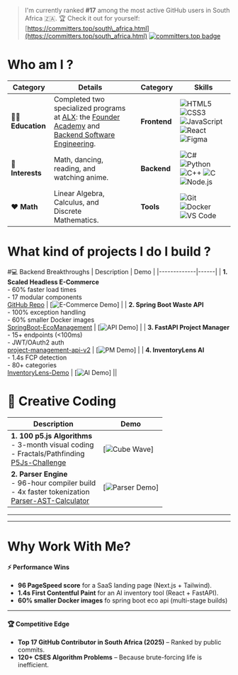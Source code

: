 
> I'm currently ranked **#17** among the most active GitHub users in South Africa 🇿🇦.
> 🏆 Check it out for yourself: [https://committers.top/south\_africa.html](https://committers.top/south_africa.html)
[![committers.top badge](https://user-badge.committers.top/south_africa/KamoEllen.svg)](https://user-badge.committers.top/south_africa/KamoEllen)


# Who am I ?
| **Category**       | **Details**                                                                 |     | **Category**       | **Skills**                                                                 |
|--------------------|-----------------------------------------------------------------------------|-----|--------------------|-----------------------------------------------------------------------------|
| 👩🏿 **Education**  | Completed two specialized programs at [ALX](https://www.alxafrica.com/): the [Founder Academy](Founder%20Academy.png) and [Backend Software Engineering](Short%20Specializations.png).                            |     | **Frontend**       | ![HTML5](https://img.shields.io/badge/HTML5-E34F26?style=flat&logo=html5&logoColor=white) ![CSS3](https://img.shields.io/badge/CSS3-1572B6?style=flat&logo=css3&logoColor=white) ![JavaScript](https://img.shields.io/badge/JavaScript-F7DF1E?style=flat&logo=javascript&logoColor=black) ![React](https://img.shields.io/badge/React-61DAFB?style=flat&logo=react&logoColor=black) ![Figma](https://img.shields.io/badge/Figma-F24E1E?style=flat&logo=figma&logoColor=white) |
| 🌱 **Interests**   | Math, dancing, reading, and watching anime.                                |     | **Backend**        | ![C#](https://img.shields.io/badge/C%23-239120?style=flat&logo=c-sharp&logoColor=white)  ![Python](https://img.shields.io/badge/Python-3776AB?style=flat&logo=python&logoColor=white) ![C++](https://img.shields.io/badge/C%2B%2B-00599C?style=flat&logo=c%2B%2B&logoColor=white) ![C](https://img.shields.io/badge/C-A8B9CC?style=flat&logo=c&logoColor=black) ![Node.js](https://img.shields.io/badge/Node.js-339933?style=flat&logo=nodedotjs&logoColor=white) |
| ❤️ **Math**        | Linear Algebra, Calculus, and Discrete Mathematics.                        |     | **Tools**          | ![Git](https://img.shields.io/badge/Git-F05032?style=flat&logo=git&logoColor=white) ![Docker](https://img.shields.io/badge/Docker-2496ED?style=flat&logo=docker&logoColor=white) ![VS Code](https://img.shields.io/badge/VS%20Code-007ACC?style=flat&logo=visual-studio-code&logoColor=white) |

# What kind of projects I do I build ?
#💻 Backend Breakthroughs
| Description | Demo |
|-------------|------|
| **1. Scaled Headless E-Commerce**<br>- 60% faster load times<br>- 17 modular components<br>[GitHub Repo](#) | [![E-Commerce Demo](https://github.com/KamoEllen/KamoEllen/raw/main/ecom-demo.gif)] |
| **2. Spring Boot Waste API**<br>- 100% exception handling<br>- 60% smaller Docker images<br>[SpringBoot-EcoManagement](https://github.com/KamoEllen/SpringBoot-EcoManagement) | [![API Demo](https://github.com/KamoEllen/KamoEllen/raw/main/api-demo.gif)] |
| **3. FastAPI Project Manager**<br>- 15+ endpoints (<100ms)<br>- JWT/OAuth2 auth<br>[project-management-api-v2](https://github.com/KamoEllen/project-management-api-v2) | [![PM Demo](https://github.com/KamoEllen/KamoEllen/raw/main/pm-demo.gif)] |
| **4. InventoryLens AI**<br>- 1.4s FCP detection<br>- 80+ categories<br>[InventoryLens-Demo](https://github.com/KamoEllen/InventoryLens-Demo) | [![AI Demo](https://github.com/KamoEllen/KamoEllen/raw/main/demo.gif)] ||

# 🎨 Creative Coding
| Description | Demo |
|-------------|------|
| **1. 100 p5.js Algorithms**<br>- 3-month visual coding<br>- Fractals/Pathfinding<br>[P5Js-Challenge](https://github.com/KamoEllen/P5Js-Challenge) | [![Cube Wave](https://github.com/KamoEllen/KamoEllen/raw/main/cube%20wave.gif)] |
| **2. Parser Engine**<br>- 96-hour compiler build<br>- 4x faster tokenization<br>[Parser-AST-Calculator](https://github.com/KamoEllen/Parser-AST-Calculator) | [![Parser Demo](https://github.com/KamoEllen/KamoEllen/raw/main/parser-demo.gif)] |


---

<!--
| Project | Demo |
|---------|------|
|#### **💻 Backend Breakthroughs**  
1. **Scaled a Headless E-Commerce Platform**  
   - **60% faster load times** with Next.js SSR + Stripe integration.  
   - **17 modular components** with 100% TypeScript coverage.  
   
|2. **Spring Boot Waste Management API**  
   - **100% exception handling** with 8+ endpoints.  
   - **60% smaller Docker images** (multi-stage builds).  
   | [![Cube Wave Simulation](https://github.com/KamoEllen/KamoEllen/raw/main/cube%20wave.gif)]|

|3. **Project Management API (FastAPI + MongoDB)**  
   - **15+ endpoints** with sub-100ms responses.  
   - **JWT auth + OAuth2** with 100% pytest coverage.  
   - **Repo:** [ProjectMgmt-API](https://github.com/KamoEllen/project-management-api-v2)
    | [![Cube Wave Simulation](https://github.com/KamoEllen/KamoEllen/raw/main/cube%20wave.gif)]|
     
|4. **InventoryLens**  
   - **1.4s FCP** for AI-powered object detection (React + FastAPI) 
   - **80+ categories** detected via Facebook’s DETR-ResNet-50
   - **Zero unhandled exceptions** with HuggingFace API timeout logic
   - **Repo:** [InventoryLens](https://github.com/KamoEllen/InventoryLens-Demo)
    | [![inventory demo](https://github.com/KamoEllen/KamoEllen/raw/main/inventory.gif)]|
---

|#### **🎨 Creative Coding & Tooling**  
1. **100 Visual Algorithms in p5.js**  
   - **3-month sprint** to build interactive simulations (fractals, pathfinding, GPU-accelerated art).
   - **Repo:** [p5.js-Algorithms](https://github.com/KamoEllen/P5Js-Challenge)
  | [![Cube Wave Simulation](https://github.com/KamoEllen/KamoEllen/raw/main/cube%20wave.gif)]|

|2. **Parser**  
   - **96-hour sprint**
   - Built a compiler-style **tokenizer → AST → evaluator** from scratch
   - **4x faster** tokenization vs. naive Split()
   - **Repo:** [DataParser](https://github.com/KamoEllen/Parser-AST-Calculator)
     | [![Cube Wave Simulation](https://github.com/KamoEllen/KamoEllen/raw/main/cube%20wave.gif)]|
-->
---

# Why Work With Me?

#### **⚡ Performance Wins**  
- **96 PageSpeed score** for a SaaS landing page (Next.js + Tailwind).  
- **1.4s First Contentful Paint** for an AI inventory tool (React + FastAPI).
- **60% smaller Docker images** fo spring boot eco api (multi-stage builds)

---

#### **🏆 Competitive Edge**  
- **Top 17 GitHub Contributor in South Africa (2025)** – Ranked by public commits.  
- **120+ CSES Algorithm Problems** – Because brute-forcing life is inefficient.  

